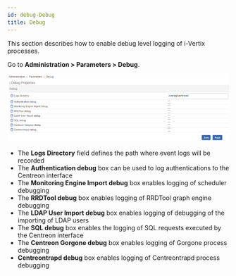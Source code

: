 ```yaml
---
id: debug-Debug
title: Debug
---
```


This section describes how to enable debug level logging of i-Vertix processes.

Go to **Administration > Parameters > Debug**.

![image](../../assets/administration/debug/parameters-debug.png)

- The **Logs Directory** field defines the path where event logs will be recorded
- The **Authentication debug** box can be used to log authentications to the
Centreon interface
- The **Monitoring Engine Import debug** box enables logging of scheduler
debugging
- The **RRDTool debug** box enables logging of RRDTool graph engine debugging
- The **LDAP User Import debug** box enables logging of debugging of the importing of
LDAP users
- The **SQL debug** box enables the logging of SQL requests executed by the
Centreon interface
- The **Centreon Gorgone debug** box enables logging of Gorgone process debugging
- **Centreontrapd debug** box enables logging of Centreontrapd process
debugging
